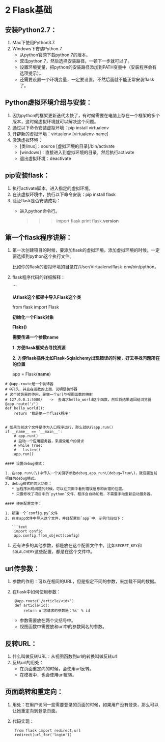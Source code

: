 # 2 Flask基础

## 安装Python2.7：

1. Mac下使用Python3.7.
2. Windows下安装Python.7.
   * 从python官网下载python.7的版本。
   * 双击python.7，然后选择安装路径，一顿下一步就可以了。
   * 设置环境变量，把python的安装路径添加到PATH变量中（安装程序会有选项提示）。
   * 还需要设置一个环境变量，一定要设置，不然后面就不能正常安装flask了。

## Python虚拟环境介绍与安装：

1. 因为python的框架更新迭代太快了，有时候需要在电脑上存在一个框架的多个版本，这时候虚拟环境就可以解决这个问题。
2. 通过以下命令安装虚拟环境：pip install virtualenv
3. 开辟新的虚拟环境：virtualenv \[virtualenv-name\]
4. 激活虚拟环境：
   * \[类linux\]：source \[虚拟环境的目录\]/bin/activate
   * \[windows\]：直接进入到虚拟环境的目录，然后执行activate
   * 退出虚拟环境：deactivate

## pip安装flask：

1. 执行activate脚本，进入指定的虚拟环境。
2. 在该虚拟环境中，执行以下命令安装：pip install flask
3. 验证flask是否安装成功：
   * 进入python命令行。

     > > > import flask print flask.**version**

## 第一个flask程序讲解：

1. 第一次创建项目的时候，要添加flask的虚拟环境。添加虚拟环境的时候，一定要选择到python这个执行文件。

   比如你的flask的虚拟环境的目录在/User/Virtualenv/flask-env/bin/python。

2. flask程序代码的详细解释：

   \`\`\`

   **从flask这个框架中导入Flask这个类**

   from flask import Flask

   **初始化一个Flask对象**

   **Flaks\(\)**

   **需要传递一个参数name**

   **1. 方便flask框架去寻找资源**

   **2. 方便flask插件比如Flask-Sqlalchemy出现错误的时候，好去寻找问题所在的位置**

   app = Flask\(**name**\)

```text
# @app.route是一个装饰器
# @开头，并且在函数的上面，说明是装饰器
# 这个装饰器的作用，是做一个url与视图函数的映射
# 127.0.0.1:5000/   ->  去请求hello_world这个函数，然后将结果返回给浏览器
@app.route('/')
def hello_world():
    return '我是第一个flask程序'


# 如果当前这个文件是作为入口程序运行，那么就执行app.run()
if __name__ == '__main__':
    # app.run()
    # 启动一个应用服务器，来接受用户的请求
    # while True:
    #   listen()
    app.run()
```

```text
#### 设置debug模式：

1. 在app.run\(\)中传入一个关键字参数debug,app.run\(debug=True\)，就设置当前项目为debug模式。
2. debug模式的两大功能：
   * 当程序出现问题的时候，可以在页面中看到错误信息和出错的位置。
   * 只要修改了项目中的`python`文件，程序会自动加载，不需要手动重新启动服务器。

#### 使用配置文件：

1. 新建一个`config.py`文件
2. 在主app文件中导入这个文件，并且配置到`app`中，示例代码如下：

   ```text
    import config
    app.config.from_object(config)
```

1. 还有许多的其他参数，都是放在这个配置文件中，比如`SECRET_KEY`和`SQLALCHEMY`这些配置，都是在这个文件中。

## url传参数：

1. 参数的作用：可以在相同的URL，但是指定不同的参数，来加载不同的数据。
2. 在flask中如何使用参数：

   ```text
    @app.route('/article/<id>')
    def article(id):
        return u'您请求的参数是：%s' % id
   ```

   * 参数需要放在两个尖括号中。
   * 视图函数中需要放和url中的参数同名的参数。

## 反转URL：

1. 什么叫做反转URL：从视图函数到url的转换叫做反转url
2. 反转url的用处：
   * 在页面重定向的时候，会使用url反转。
   * 在模板中，也会使用url反转。

## 页面跳转和重定向：

1. 用处：在用户访问一些需要登录的页面的时候，如果用户没有登录，那么可以让她重定向到登录页面。
2. 代码实现：

   ```text
    from flask import redirect,url
    redirect(url_for('login'))
   ```

